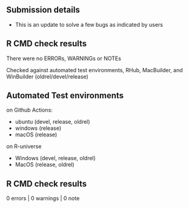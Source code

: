 ## Submission details

- This is an update to solve a few bugs as indicated by users

## R CMD check results

There were no ERRORs, WARNINGs or NOTEs

Checked against automated test environments, RHub, MacBuilder, and WinBuilder (oldrel/devel/release)

## Automated Test environments

on Github Actions:
* ubuntu (devel, release, oldrel)
* windows (release)
* macOS (release)

on R-universe
* Windows (devel, release, oldrel)
* MacOS (release, oldrel)

## R CMD check results

0 errors | 0 warnings | 0 note
